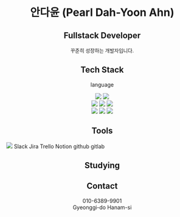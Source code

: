 <h1 align="center">안다윤 (Pearl Dah-Yoon Ahn)</h1>
<h2 align="center">Fullstack Developer</h2>
<div align="center" style="font-size: 13px">꾸준히 성장하는 개발자입니다.</div>
<h2 align="center">Tech Stack</h2>
<div align="center">
<p>language</p>
  <img src="https://img.shields.io/badge/python-3776AB?style=for-the-badge&logo=python&logoColor=white">
  <img src="https://img.shields.io/badge/java-007396?style=for-the-badge&logo=java&logoColor=white">
  <br>
  <img src="https://img.shields.io/badge/html5-E34F26?style=for-the-badge&logo=html5&logoColor=white"> 
  <img src="https://img.shields.io/badge/css-1572B6?style=for-the-badge&logo=css3&logoColor=white"> 
  <img src="https://img.shields.io/badge/javascript-F7DF1E?style=for-the-badge&logo=javascript&logoColor=black">
  <br>
  <img src="https://img.shields.io/badge/react-61DAFB?style=for-the-badge&logo=react&logoColor=black"> 
  <img src="https://img.shields.io/badge/node.js-339933?style=for-the-badge&logo=Node.js&logoColor=white">
  <img src="https://img.shields.io/badge/vue.js-4FC08D?style=for-the-badge&logo=vue.js&logoColor=white">
</div>
<h2 align="center">Tools</h2>
<img src="https://img.shields.io/badge/VSCode-20232a.svg?style=for-the-badge&logo=vscode&logoColor=61DAFB" />
Slack
Jira
Trello
Notion
github
gitlab

<h2 align="center">Studying</h2>
<h2 align="center">Contact</h2>
<p align="center">010-6389-9901<br>Gyeonggi-do Hanam-si</p>

<!--
**lolddong/lolddong** is a ✨ _special_ ✨ repository because its `README.md` (this file) appears on your GitHub profile.

Here are some ideas to get you started:

- 🔭 I’m currently working on ...
- 🌱 I’m currently learning ...
- 👯 I’m looking to collaborate on ...
- 🤔 I’m looking for help with ...
- 💬 Ask me about ...
- 📫 How to reach me: ...
- 😄 Pronouns: ...
- ⚡ Fun fact: ...
-->
